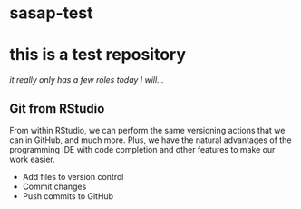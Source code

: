 # sasap-test
# this is a test repository
_it really only has a few roles_
*today I will...*

## Git from RStudio

From within RStudio, we can perform the same versioning actions that we can
in GitHub, and much more.  Plus, we have the natural advantages of the 
programming IDE with code completion and other features to make our work
easier.

- Add files to version control
- Commit changes
- Push commits to GitHub
